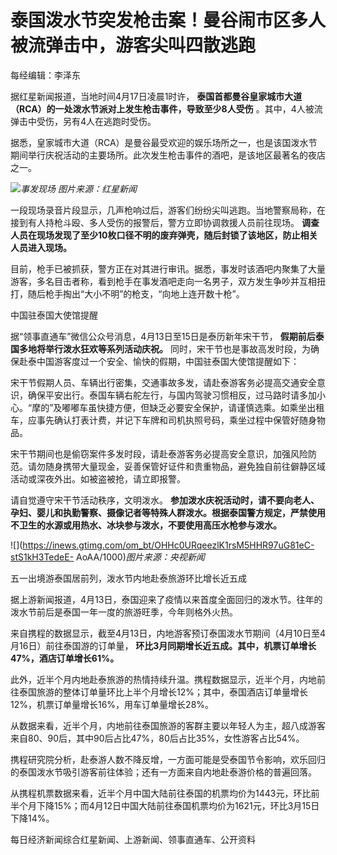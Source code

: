 # 泰国泼水节突发枪击案！曼谷闹市区多人被流弹击中，游客尖叫四散逃跑

每经编辑：李泽东

据红星新闻报道，当地时间4月17日凌晨1时许， **泰国首都曼谷皇家城市大道（RCA）的一处泼水节派对上发生枪击事件，导致至少8人受伤**
。其中，4人被流弹击中受伤，另有4人在逃跑时受伤。

据悉，皇家城市大道（RCA）是曼谷最受欢迎的娱乐场所之一，也是该国泼水节期间举行庆祝活动的主要场所。此次发生枪击事件的酒吧，是该地区最著名的夜店之一。

![](https://inews.gtimg.com/om_bt/OMPLH1_u8aRq4mswodPuN_Zj93nN40i7I1Iiuq_7CwFmkAA/1000)_事发现场
图片来源：红星新闻_

一段现场录音片段显示，几声枪响过后，游客们纷纷尖叫逃跑。当地警察局称，在接到有人持枪斗殴、多人受伤的报警后，警方立即协调救援人员前往现场。
**调查人员在现场发现了至少10枚口径不明的废弃弹壳，随后封锁了该地区，防止相关人员进入现场。**

目前，枪手已被抓获，警方正在对其进行审讯。据悉，事发时该酒吧内聚集了大量游客，多名目击者称，看到枪手在事发酒吧走向一名男子，双方发生争吵并互相扭打，随后枪手掏出“大小不明”的枪支，“向地上连开数十枪”。

中国驻泰国大使馆提醒

据“领事直通车”微信公众号消息，4月13日至15日是泰历新年宋干节， **假期前后泰国多地将举行泼水狂欢等系列活动庆祝。**
同时，宋干节也是事故高发时段，为确保赴泰中国游客度过一个安全、愉快的假期，中国驻泰国大使馆提醒如下：

宋干节假期人员、车辆出行密集，交通事故多发，请赴泰游客务必提高交通安全意识，确保平安出行。泰国车辆右舵左行，与国内驾驶习惯相反，过马路时请多加小心。“摩的”及嘟嘟车虽快捷方便，但缺乏必要安全保护，请谨慎选乘。如乘坐出租车，应事先确认打表计费，并记下车牌和司机执照号码，乘坐过程中保管好随身物品。

宋干节期间也是偷窃案件多发时段，请赴泰游客务必提高安全意识，加强风险防范。请勿随身携带大量现金，妥善保管好证件和贵重物品，避免独自前往僻静区域活动或深夜外出。如被盗被抢，请立即报警。

请自觉遵守宋干节活动秩序，文明泼水。
**参加泼水庆祝活动时，请不要向老人、孕妇、婴儿和执勤警察、摄像记者等特殊人群泼水。根据泰国警方规定，严禁使用不卫生的水源或用热水、冰块参与泼水，不要使用高压水枪参与泼水。**

![](https://inews.gtimg.com/om_bt/OHHc0URqeezlK1rsM5HHR97uG81eC-stS1kH3TedeE-
AoAA/1000)_图片来源：央视新闻_

五一出境游泰国居前列，泼水节内地赴泰旅游环比增长近五成

据上游新闻报道，4月13日，泰国迎来了疫情以来首度全面回归的泼水节。往年的泼水节前后是泰国一年一度的旅游旺季，今年则格外火热。

来自携程的数据显示，截至4月13日，内地游客预订泰国泼水节期间（4月10日至4月16日）前往泰国游的订单量，
**环比3月同期增长近五成。其中，机票订单增长47%，酒店订单增长61%。**

此外，近半个月内地赴泰旅游的热情持续升温。携程数据显示，近半个月，内地前往泰国旅游的整体订单量环比上半个月增长12%；其中，泰国酒店订单量增长12%，机票订单量增长16%，用车订单量增长28%。

从数据来看，近半个月，内地前往泰国旅游的客群主要以年轻人为主，超八成游客来自80、90后，其中90后占比47%，80后占比35%，女性游客占比54%。

携程研究院分析，赴泰游人数不降反增，一方面可能是受泰国节令影响，欢乐回归的泰国泼水节吸引游客前往体验；还有一方面来自内地赴泰游价格的普遍回落。

从携程机票数据来看，近半个月中国大陆前往泰国的机票均价为1443元，环比前半个月下降15%；而4月12日中国大陆前往泰国机票均价为1621元，环比3月15日下降14%。

每日经济新闻综合红星新闻、上游新闻、领事直通车、公开资料

